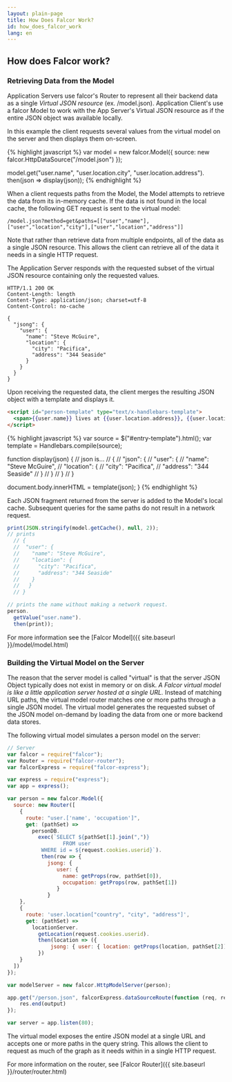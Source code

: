 ```yaml
---
layout: plain-page
title: How Does Falcor Work?
id: how_does_falcor_work
lang: en
---
```


## How does Falcor work?

### Retrieving Data from the Model

Application Servers use falcor's Router to represent all their backend data as a single *Virtual JSON resource* (ex. /model.json). Application Client's use a falcor Model to work with the App Server's Virtual JSON resource as if the entire JSON object was available locally.

In this example the client requests several values from the virtual model on the server and then displays them on-screen.

{% highlight javascript %}
var model = new falcor.Model({
  source: new falcor.HttpDataSource("/model.json")
});

model.get("user.name", "user.location.city", "user.location.address").
  then(json => display(json));
{% endhighlight %}

When a client requests paths from the Model, the Model attempts to retrieve the data from its in-memory cache. If the data is not found in the local cache, the following GET request is sent to the virtual model:

~~~
/model.json?method=get&paths=[["user","name"],["user","location","city"],["user","location","address"]]
~~~

Note that rather than retrieve data from multiple endpoints, all of the data as a single JSON resource. This allows the client can retrieve all of the data it needs in a single HTTP request. 

The Application Server responds with the requested subset of the virtual JSON resource containing only the requested values. 

~~~
HTTP/1.1 200 OK
Content-Length: length
Content-Type: application/json; charset=utf-8
Content-Control: no-cache

{
  "jsong": {
    "user": {
      "name": "Steve McGuire",
      "location": {
        "city": "Pacifica",
        "address": "344 Seaside"
      }
    }
  }
}
~~~

Upon receiving the requested data, the client merges the resulting JSON object with a template and displays it. 


~~~html
<script id="person-template" type="text/x-handlebars-template">
  <span>{{user.name}} lives at {{user.location.address}}, {{user.location.city}}</span>
</script>
~~~

{% highlight javascript %}
var source   = $("#entry-template").html();
var template = Handlebars.compile(source);

function display(json) {
  // json is...
  // {
  //   "json": {
  //     "user": {
  //       "name": "Steve McGuire",
  //       "location": {
  //         "city": "Pacifica",
  //         "address": "344 Seaside"
  //       }
  //     }
  //   }
  // }

  document.body.innerHTML = template(json);
}
{% endhighlight %}

Each JSON fragment returned from the server is added to the Model's local cache. Subsequent queries for the same paths do not result in a network request.

~~~js
print(JSON.stringify(model.getCache(), null, 2));
// prints
  // {
  //  "user": {
  //    "name": "Steve McGuire",
  //    "location": {
  //      "city": "Pacifica",
  //      "address": "344 Seaside"
  //    }
  //   }
  // }

// prints the name without making a network request.
person.
  getValue("user.name").
  then(print));
~~~

For more information see the [Falcor Model]({{ site.baseurl }}/model/model.html)

### Building the Virtual Model on the Server

The reason that the server model is called "virtual" is that the server JSON Object typically does not exist in memory or on disk. *A Falcor virtual model is like a little application server hosted at a single URL.* Instead of matching URL paths, the virtual model router matches one or more paths through a single JSON model. The virtual model generates the requested subset of the JSON model on-demand by loading the data from one or more backend data stores.

The following virtual model simulates a person model on the server:

~~~js
// Server
var falcor = require("falcor");
var Router = require("falcor-router");
var falcorExpress = require("falcor-express");

var express = require("express");
var app = express();

var person = new falcor.Model({
  source: new Router([
    {
      route: "user.['name', 'occupation']",
      get: (pathSet) => 
        personDB.
          exec(`SELECT ${pathSet[1].join(",")}
                  FROM user 
           WHERE id = ${request.cookies.userid}`).
           then(row => {
             jsong: {
                user: {
                  name: getProps(row, pathSet[0]),
                  occupation: getProps(row, pathSet[1])
                }
             }
    },
    {
      route: 'user.location["country", "city", "address"]',
      get: (pathSet) => 
        locationServer.
          getLocation(request.cookies.userid).
          then(location => ({
              jsong: { user: { location: getProps(location, pathSet[2]) } }
          })
    }
  ])
});

var modelServer = new falcor.HttpModelServer(person);

app.get("/person.json", falcorExpress.dataSourceRoute(function (req, res) {
    res.end(output)
});

var server = app.listen(80);
~~~

The virtual model exposes the entire JSON model at a single URL and accepts one or more paths in the query string. This allows the client to request as much of the graph as it needs within in a single HTTP request. 

For more information on the router, see [Falcor Router]({{ site.baseurl }}/router/router.html)
